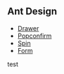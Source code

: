 ## Ant Design

 - [Drawer](https://ant.design/components/drawer)
 - [Popconfirm](https://ant.design/components/popconfirm)
 - [Spin](https://ant.design/components/spin)
 - [Form](https://ant.design/components/form)


test
